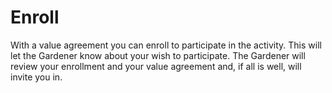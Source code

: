 # Enroll

With a value agreement you can enroll to participate in the activity. This will let the Gardener know about your wish to participate. The Gardener will review your enrollment and your value agreement and, if all is well, will invite you in.